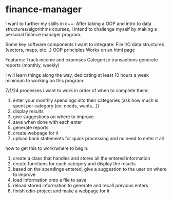# finance-manager
I want to further my skills in c++. 
After taking a OOP and intro to data structures/algorithms courses, I intend to challenge myself by making a personal finance manager program.

Some key software components I want to integrate:
    File I/O
    data structures (vectors, maps, etc...)
    OOP principles
    Works on an html page

Features:
    Track income and expenses
    Categorize transactions
    generate reports (monthly, weekly)

I will learn things along the way, dedicating at least 10 hours a week minimum to working on this program.


7/1/24 
processes i want to work in order of when to complete them:
1. enter your monthly spendings into their categories (ask how much is spent per category (ex: needs, wants...))
2. display results
3. give suggestions on where to improve
4. save when done with each enter
5. generate reports
6. create webpage for it
7. upload bank statements for quick processing and no need to enter it all

how to get this to work/where to begin:
1. create a class that handles and stores all the entered information
2. create functions for each category and display the results
3. based on the spendings entered, give a suggestion to the user on where to improve
4. load information onto a file to save
5. reload stored information to generate and recall previous enters
6. finish odin-project and make a webpage for it
